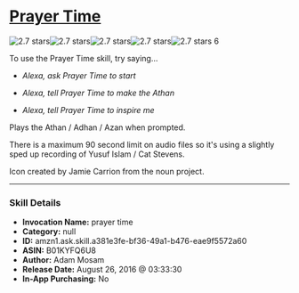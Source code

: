 # [Prayer Time](http://alexa.amazon.com/#skills/amzn1.ask.skill.a381e3fe-bf36-49a1-b476-eae9f5572a60)
![2.7 stars](../../images/ic_star_black_18dp_1x.png)![2.7 stars](../../images/ic_star_black_18dp_1x.png)![2.7 stars](../../images/ic_star_half_black_18dp_1x.png)![2.7 stars](../../images/ic_star_border_black_18dp_1x.png)![2.7 stars](../../images/ic_star_border_black_18dp_1x.png) 6

To use the Prayer Time skill, try saying...

* *Alexa, ask Prayer Time to start*

* *Alexa, tell Prayer Time to make the Athan*

* *Alexa, tell Prayer Time to inspire me*

Plays the Athan / Adhan / Azan when prompted. 

There is a maximum 90 second limit on audio files so it's using a slightly sped up recording of Yusuf Islam / Cat Stevens.

Icon created by Jamie Carrion from the noun project.

***

### Skill Details

* **Invocation Name:** prayer time
* **Category:** null
* **ID:** amzn1.ask.skill.a381e3fe-bf36-49a1-b476-eae9f5572a60
* **ASIN:** B01KYFQ6U8
* **Author:** Adam Mosam
* **Release Date:** August 26, 2016 @ 03:33:30
* **In-App Purchasing:** No
